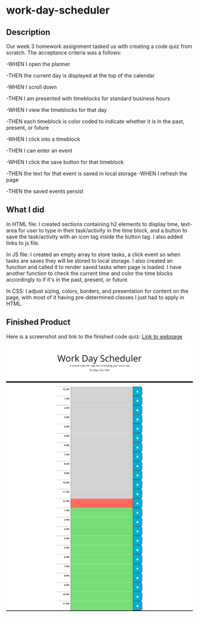 # work-day-scheduler

## Description

Our week 3 homework assignment tasked us with creating a code quiz from scratch. The acceptance criteria was a follows: 

-WHEN I open the planner

-THEN the current day is displayed at the top of the calendar

-WHEN I scroll down

-THEN I am presented with timeblocks for standard business hours

-WHEN I view the timeblocks for that day

-THEN each timeblock is color coded to indicate whether it is in the past, present, or future

-WHEN I click into a timeblock

-THEN I can enter an event

-WHEN I click the save button for that timeblock

-THEN the text for that event is saved in local storage
-WHEN I refresh the page

-THEN the saved events persist


## What I did

In HTML file: 
I created sections containing h2 elements to display time, text-area for user to type in their task/activity in the time block, and a button to save the task/activity with an icon tag inside the button tag. I also added links to js file.

In JS file:
I created an empty array to store tasks, a click event so when tasks are saves they will be stored to local storage. I also created an function and called it to render saved tasks when page is loaded. I have another function to check the current time and color the time blocks accordingly to if it's in the past, present, or future. 

In CSS:
I adjust sizing, colors, borders, and presentation for content on the page, with most of it having pre-determined classes I just had to apply in HTML.

## Finished Product

Here is a screenshot and link to the finished code quiz:
[Link to webpage](https://phalenh.github.io/work-day-scheduler/index.html)

![Code quiz page with 5 questions about JavaScript](./assets/work-day-scheduler.png)